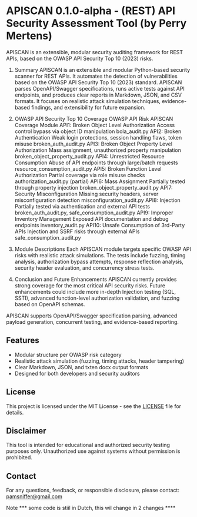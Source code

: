 # APISCAN 0.1.0-alpha - (REST) API Security Assessment Tool (by Perry Mertens)

APISCAN is an extensible, modular security auditing framework for REST APIs, based on the OWASP API Security Top 10 (2023) risks.

1. Summary
APISCAN is an extensible and modular Python-based security scanner for REST APIs. It automates the detection of vulnerabilities based on the OWASP API Security Top 10 (2023) standard. APISCAN parses OpenAPI/Swagger specifications, runs active tests against API endpoints, and produces clear reports in Markdown, JSON, and CSV formats. It focuses on realistic attack simulation techniques, evidence-based findings, and extensibility for future expansion.

2. OWASP API Security Top 10 Coverage
OWASP API Risk	APISCAN Coverage	Module
API1: Broken Object Level Authorization	Access control bypass via object ID manipulation	bola_audit.py
API2: Broken Authentication	Weak login protections, session handling flaws, token misuse	broken_auth_audit.py
API3: Broken Object Property Level Authorization	Mass assignment, unauthorized property manipulation	broken_object_property_audit.py
API4: Unrestricted Resource Consumption	Abuse of API endpoints through large/batch requests	resource_consumption_audit.py
API5: Broken Function Level Authorization	Partial coverage via role misuse checks	authorization_audit.py (partial)
API6: Mass Assignment	Partially tested through property injection	broken_object_property_audit.py
API7: Security Misconfiguration	Missing security headers, server misconfiguration detection	misconfiguration_audit.py
API8: Injection	Partially tested via authentication and external API tests	broken_auth_audit.py, safe_consumption_audit.py
API9: Improper Inventory Management	Exposed API documentation and debug endpoints	inventory_audit.py
API10: Unsafe Consumption of 3rd-Party APIs	Injection and SSRF risks through external APIs	safe_consumption_audit.py

3. Module Descriptions
Each APISCAN module targets specific OWASP API risks with realistic attack simulations. The tests include fuzzing, timing analysis, authorization bypass attempts, response reflection analysis, security header evaluation, and concurrency stress tests.

4. Conclusion and Future Enhancements
APISCAN currently provides strong coverage for the most critical API security risks. Future enhancements could include more in-depth Injection testing (SQL, SSTI), advanced function-level authorization validation, and fuzzing based on OpenAPI schemas.

APISCAN supports OpenAPI/Swagger specification parsing, advanced payload generation, concurrent testing, and evidence-based reporting.

## Features
- Modular structure per OWASP risk category
- Realistic attack simulation (fuzzing, timing attacks, header tampering)
- Clear Markdown, JSON, and txten docx output formats
- Designed for both developers and security auditors

## License
This project is licensed under the MIT License - see the [LICENSE](./LICENSE) file for details.

## Disclaimer
This tool is intended for educational and authorized security testing purposes only. Unauthorized use against systems without permission is prohibited.

## Contact
For any questions, feedback, or responsible disclosure, please contact: pamsniffer@gmail.com

Note *** some code is stiil in Dutch, this wil change in 2 changes ****

